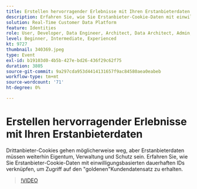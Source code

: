 ```yaml
---
title: Erstellen hervorragender Erlebnisse mit Ihren Erstanbieterdaten
description: Erfahren Sie, wie Sie Erstanbieter-Cookie-Daten mit einwilligungsbasierten dauerhaften IDs verknüpfen, um Zugriff auf den Golden Customer Record zu erhalten.
solution: Real-Time Customer Data Platform
feature: Identities
role: User, Developer, Data Engineer, Architect, Data Architect, Admin, Leader
level: Beginner, Intermediate, Experienced
kt: 9727
thumbnail: 340369.jpeg
type: Event
exl-id: b19103d0-4b5b-427e-bd26-436f29c62f75
duration: 3805
source-git-commit: 9a297cda953d4414131657f9ac84580aea0eabeb
workflow-type: tm+mt
source-wordcount: '71'
ht-degree: 0%

---
```


# Erstellen hervorragender Erlebnisse mit Ihren Erstanbieterdaten

Drittanbieter-Cookies gehen möglicherweise weg, aber Erstanbieterdaten müssen weiterhin Eigentum, Verwaltung und Schutz sein. Erfahren Sie, wie Sie Erstanbieter-Cookie-Daten mit einwilligungsbasierten dauerhaften IDs verknüpfen, um Zugriff auf den &quot;goldenen&quot;Kundendatensatz zu erhalten.

>[!VIDEO](https://video.tv.adobe.com/v/340369/?quality=12&learn=on)
